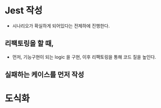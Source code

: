 # Jest 작성

- 시나리오가 확실하게 되어있다는 전제하에 진행한다.

## 리팩토링을 할 때,

- 먼저, 기능구현이 되는 logic 을 구현, 이후 리팩토링을 통해 코드 질을 높인다.

## 실패하는 케이스를 먼저 작성

# 도식화
